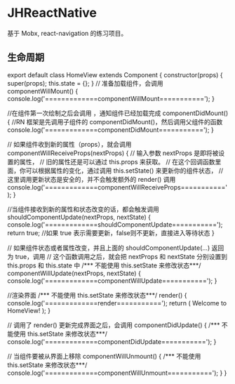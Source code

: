 # JHReactNative

基于 Mobx, react-navigation 的练习项目。

## 生命周期
export default class HomeView extends Component {
  constructor(props) {
    super(props);
    this.state = {};
  }
  // 准备加载组件，会调用
  componentWillMount() {
    console.log('=============componentWillMount===========');
  }

  //在组件第一次绘制之后会调用 ，通知组件已经加载完成
  componentDidMount() {
    //RN 框架是先调用子组件的 componentDidMount()，然后调用父组件的函数
    console.log('=============componentDidMount===========');
  }

  // 如果组件收到新的属性（props），就会调用
  componentWillReceiveProps(nextProps) {
    // 输入参数 nextProps 是即将被设置的属性，
    // 旧的属性还是可以通过 this.props 来获取。
    // 在这个回调函数里面，你可以根据属性的变化，通过调用 this.setState() 来更新你的组件状态，
    // 这里调用更新状态是安全的，并不会触发额外的 render() 调用
    console.log('=============componentWillReceiveProps===========');
  }

  //当组件接收到新的属性和状态改变的话，都会触发调用
  shouldComponentUpdate(nextProps, nextState) {
    console.log('=============shouldComponentUpdate===========');
    return true; //如果 true 表示需要更新，false则不更新，直接进入等待状态
  }

  // 如果组件状态或者属性改变，并且上面的 shouldComponentUpdate(...) 返回为 true，调用
  // 这个函数调用之后，就会把 nextProps 和 nextState 分别设置到 this.props 和 this.state 中
  /*** 不能使用 this.setState 来修改状态***/
  componentWillUpdate(nextProps, nextState) {
    console.log('=============componentWillUpdate===========');
  }

  //渲染界面
  /*** 不能使用 this.setState 来修改状态***/
  render() {
    console.log('=============render===========');
    return (
      <View style={styles.container}>
        <Text style={styles.welcome}>Welcome to HomeView!</Text>
      </View>
    );
  }

  // 调用了 render() 更新完成界面之后，会调用
  componentDidUpdate() {
    /*** 不能使用 this.setState 来修改状态***/
    console.log('=============componentDidUpdate===========');
  }

  // 当组件要被从界面上移除
  componentWillUnmount() {
    /*** 不能使用 this.setState 来修改状态***/
    console.log('=============componentWillUnmount===========');
  }
}





